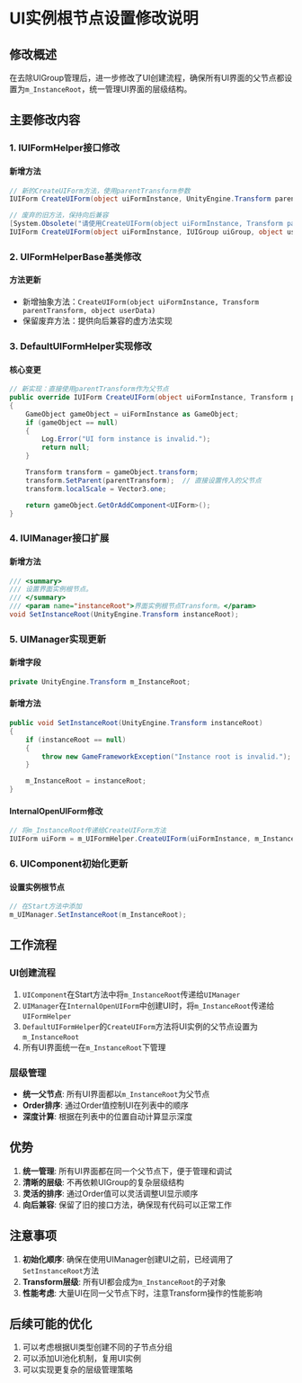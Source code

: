 # UI实例根节点设置修改说明

## 修改概述

在去除UIGroup管理后，进一步修改了UI创建流程，确保所有UI界面的父节点都设置为`m_InstanceRoot`，统一管理UI界面的层级结构。

## 主要修改内容

### 1. IUIFormHelper接口修改

#### 新增方法
```csharp
// 新的CreateUIForm方法，使用parentTransform参数
IUIForm CreateUIForm(object uiFormInstance, UnityEngine.Transform parentTransform, object userData);

// 废弃的旧方法，保持向后兼容
[System.Obsolete("请使用CreateUIForm(object uiFormInstance, Transform parentTransform, object userData)方法")]
IUIForm CreateUIForm(object uiFormInstance, IUIGroup uiGroup, object userData);
```

### 2. UIFormHelperBase基类修改

#### 方法更新
- 新增抽象方法：`CreateUIForm(object uiFormInstance, Transform parentTransform, object userData)`
- 保留废弃方法：提供向后兼容的虚方法实现

### 3. DefaultUIFormHelper实现修改

#### 核心变更
```csharp
// 新实现：直接使用parentTransform作为父节点
public override IUIForm CreateUIForm(object uiFormInstance, Transform parentTransform, object userData)
{
    GameObject gameObject = uiFormInstance as GameObject;
    if (gameObject == null)
    {
        Log.Error("UI form instance is invalid.");
        return null;
    }

    Transform transform = gameObject.transform;
    transform.SetParent(parentTransform);  // 直接设置传入的父节点
    transform.localScale = Vector3.one;

    return gameObject.GetOrAddComponent<UIForm>();
}
```

### 4. IUIManager接口扩展

#### 新增方法
```csharp
/// <summary>
/// 设置界面实例根节点。
/// </summary>
/// <param name="instanceRoot">界面实例根节点Transform。</param>
void SetInstanceRoot(UnityEngine.Transform instanceRoot);
```

### 5. UIManager实现更新

#### 新增字段
```csharp
private UnityEngine.Transform m_InstanceRoot;
```

#### 新增方法
```csharp
public void SetInstanceRoot(UnityEngine.Transform instanceRoot)
{
    if (instanceRoot == null)
    {
        throw new GameFrameworkException("Instance root is invalid.");
    }

    m_InstanceRoot = instanceRoot;
}
```

#### InternalOpenUIForm修改
```csharp
// 将m_InstanceRoot传递给CreateUIForm方法
IUIForm uiForm = m_UIFormHelper.CreateUIForm(uiFormInstance, m_InstanceRoot, userData);
```

### 6. UIComponent初始化更新

#### 设置实例根节点
```csharp
// 在Start方法中添加
m_UIManager.SetInstanceRoot(m_InstanceRoot);
```

## 工作流程

### UI创建流程
1. `UIComponent`在Start方法中将`m_InstanceRoot`传递给`UIManager`
2. `UIManager`在`InternalOpenUIForm`中创建UI时，将`m_InstanceRoot`传递给`UIFormHelper`
3. `DefaultUIFormHelper`的`CreateUIForm`方法将UI实例的父节点设置为`m_InstanceRoot`
4. 所有UI界面统一在`m_InstanceRoot`下管理

### 层级管理
- **统一父节点**: 所有UI界面都以`m_InstanceRoot`为父节点
- **Order排序**: 通过Order值控制UI在列表中的顺序
- **深度计算**: 根据在列表中的位置自动计算显示深度

## 优势

1. **统一管理**: 所有UI界面都在同一个父节点下，便于管理和调试
2. **清晰的层级**: 不再依赖UIGroup的复杂层级结构
3. **灵活的排序**: 通过Order值可以灵活调整UI显示顺序
4. **向后兼容**: 保留了旧的接口方法，确保现有代码可以正常工作

## 注意事项

1. **初始化顺序**: 确保在使用UIManager创建UI之前，已经调用了`SetInstanceRoot`方法
2. **Transform层级**: 所有UI都会成为`m_InstanceRoot`的子对象
3. **性能考虑**: 大量UI在同一父节点下时，注意Transform操作的性能影响

## 后续可能的优化

1. 可以考虑根据UI类型创建不同的子节点分组
2. 可以添加UI池化机制，复用UI实例
3. 可以实现更复杂的层级管理策略